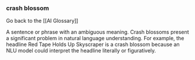 ### crash blossom

Go back to the [[AI Glossary]]


A sentence or phrase with an ambiguous meaning. Crash blossoms present a significant problem in natural language understanding. For example, the headline Red Tape Holds Up Skyscraper is a crash blossom because an NLU model could interpret the headline literally or figuratively.

